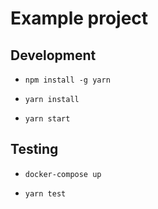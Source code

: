# Example project

## Development

- `npm install -g yarn`

- `yarn install`

- `yarn start`

## Testing

- `docker-compose up`

- `yarn test`

